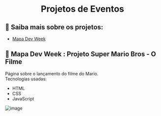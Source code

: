 <h1 align="center"> Projetos de Eventos</h1>

</p>

<a name="ancora"></a>
## 📃 Saiba mais sobre os projetos:
- [Mapa Dev Week](#ancora1)


<a id="ancora1"></a>
## :movie_camera: Mapa Dev Week : Projeto Super Mario Bros - O Filme
>

Página sobre o lançamento do filme do Mario. <br>
Tecnologias usadas:
 
* HTML
* CSS
* JavaScript

![image](https://user-images.githubusercontent.com/101933646/213911849-d4a16c48-c10a-4bb7-8c26-420860d291af.png)

